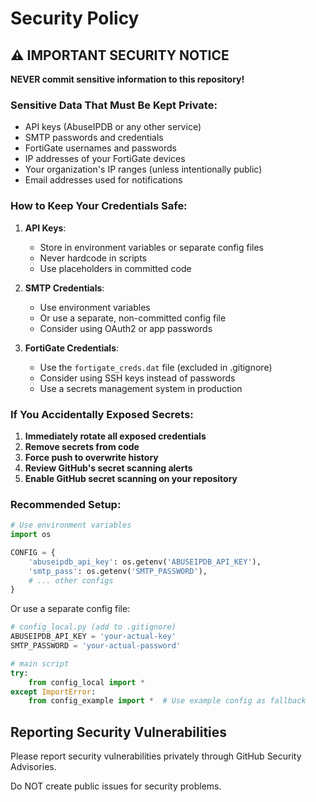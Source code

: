 # Security Policy

## ⚠️ IMPORTANT SECURITY NOTICE

**NEVER commit sensitive information to this repository!**

### Sensitive Data That Must Be Kept Private:
- API keys (AbuseIPDB or any other service)
- SMTP passwords and credentials
- FortiGate usernames and passwords
- IP addresses of your FortiGate devices
- Your organization's IP ranges (unless intentionally public)
- Email addresses used for notifications

### How to Keep Your Credentials Safe:

1. **API Keys**: 
   - Store in environment variables or separate config files
   - Never hardcode in scripts
   - Use placeholders in committed code

2. **SMTP Credentials**:
   - Use environment variables
   - Or use a separate, non-committed config file
   - Consider using OAuth2 or app passwords

3. **FortiGate Credentials**:
   - Use the `fortigate_creds.dat` file (excluded in .gitignore)
   - Consider using SSH keys instead of passwords
   - Use a secrets management system in production

### If You Accidentally Exposed Secrets:

1. **Immediately rotate all exposed credentials**
2. **Remove secrets from code**
3. **Force push to overwrite history**
4. **Review GitHub's secret scanning alerts**
5. **Enable GitHub secret scanning on your repository**

### Recommended Setup:

```python
# Use environment variables
import os

CONFIG = {
    'abuseipdb_api_key': os.getenv('ABUSEIPDB_API_KEY'),
    'smtp_pass': os.getenv('SMTP_PASSWORD'),
    # ... other configs
}
```

Or use a separate config file:

```python
# config_local.py (add to .gitignore)
ABUSEIPDB_API_KEY = 'your-actual-key'
SMTP_PASSWORD = 'your-actual-password'

# main script
try:
    from config_local import *
except ImportError:
    from config_example import *  # Use example config as fallback
```

## Reporting Security Vulnerabilities

Please report security vulnerabilities privately through GitHub Security Advisories.

Do NOT create public issues for security problems.